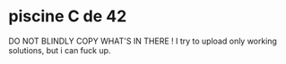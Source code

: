 # piscine C de 42

DO NOT BLINDLY COPY WHAT'S IN THERE !
I try to upload only working solutions, but i can fuck up.
